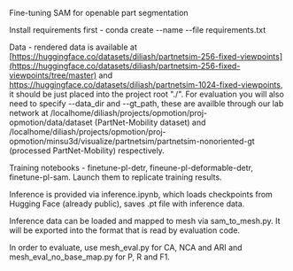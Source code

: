 Fine-tuning SAM for openable part segmentation 

Install requirements first - conda create --name <env> --file requirements.txt

Data - rendered data is available at [https://huggingface.co/datasets/diliash/partnetsim-256-fixed-viewpoints](https://huggingface.co/datasets/diliash/partnetsim-256-fixed-viewpoints/tree/master) and https://huggingface.co/datasets/diliash/partnetsim-1024-fixed-viewpoints, it should be just placed into the project root "./". For evaluation you will also need to specify --data_dir and --gt_path, these are availble through our lab network at /localhome/diliash/projects/opmotion/proj-opmotion/data/dataset (PartNet-Mobility dataset) and /localhome/diliash/projects/opmotion/proj-opmotion/minsu3d/visualize/partnetsim/partnetsim-nonoriented-gt (processed PartNet-Mobility) respectively. 

Training notebooks - finetune-pl-detr, fineune-pl-deformable-detr, finetune-pl-sam. Launch them to replicate training results. 

Inference is provided via inference.ipynb, which loads checkpoints from Hugging Face (already public), saves .pt file with inference data. 

Inference data can be loaded and mapped to mesh via sam_to_mesh.py. It will be exported into the format that is read by evaluation code. 

In order to evaluate, use mesh_eval.py for CA, NCA and ARI and mesh_eval_no_base_map.py for P, R and F1.
